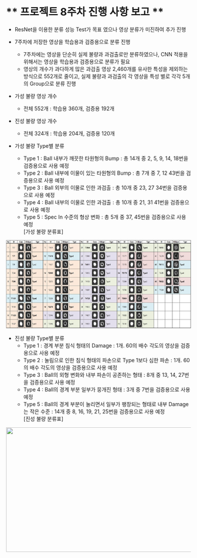 # ** 프로젝트 8주차 진행 사항 보고 ** 

- ResNet을 이용한 분류 성능 Test가 목표 였으나 영상 분류가 미진하여 추가 진행
- 7주차에 저장한 영상을 학습용과 검증용으로 분류 진행
    + 7주차에는 영상을 단순히 실제 불량과 과검출로만 분류하였으나, CNN 적용을 위해서는 영상을 학습용과 검증용으로 분류가 필요
    + 영상의 개수가 과다하게 많은 과검출 영상 2,460개를 유사한 특성을 제외하는 방식으로 552개로 줄이고, 실제 불량과 과검출의 각 영상을 특성 별로 각각 5개의 Group으로 분류 진행

- 가성 불량 영상 개수
    + 전체 552개 : 학습용 360개, 검증용 192개    
- 진성 불량 영상 개수
    + 전체 324개 : 학습용 204개, 검증용 120개    

- 가성 불량 Type별 분류
    + Type 1 : Ball 내부가 깨끗한 타원형의 Bump : 총 14개 중 2, 5, 9, 14, 18번을 검증용으로 사용 예정
    + Type 2 : Ball 내부에 이물이 있는 타원형의 Bump : 총 7개 중 7, 12 43번을 검증용으로 사용 예정
    + Type 3 : Ball 외부의 이물로 인한 과검출 : 총 10개 중 23, 27 34번을 검증용으로 사용 예정
    + Type 4 : Ball 내부의 이물로 인한 과검출 : 총 10개 중 21, 31 41번을 검증용으로 사용 예정
    + Type 5 : Spec In 수준의 형상 변화 : 총 5개 중 37, 45번을 검증용으로 사용 예정    
[가성 불량 분류표]</p>
<img src="./가성 불량 분류.jpg"  width="640" height="240"> 

- 진성 불량 Type별 분류
    + Type 1 : 경계 부분 침식 형태의 Damage : 1개. 60의 배수 각도의 영상을 검증용으로 사용 예정
    + Type 2 : 눌림으로 인한 침식 형태의 파손으로 Type 1보다 심한 파손 : 1개. 60의 배수 각도의 영상을 검증용으로 사용 예정
    + Type 3 : Ball의 외형 변화와 내부 파손이 공존하는 형태 : 8개 중 13, 14, 27번을 검증용으로 사용 예정
    + Type 4 : Ball의 경계 부분 일부가 뭉개진 형태 : 3개 중 7번을 검증용으로 사용 예정
    + Type 5 : Ball의 경계 부분이 눌리면서 일부가 팽창되는 형태로 내부 Damage는 작은 수준 : 14개 중 8, 16, 19, 21, 25번을 검증용으로 사용 예정    
[진성 불량 분류표]</p>
<img src="./가진성 불량 분류.jpg"  width="640" height="340"> 

<p align="center">
 
</p>
</br>